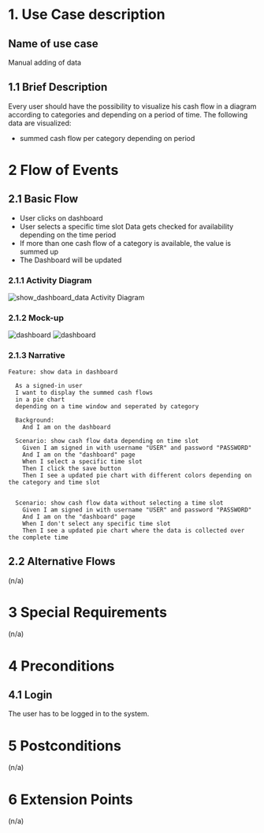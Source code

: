 # 1. Use Case description

## Name of use case

Manual adding of data

## 1.1 Brief Description

Every user should have the possibility to visualize his cash flow in a diagram according to categories and depending on a period of time. The following data are visualized:

- summed cash flow 
per category depending on period


# 2 Flow of Events

## 2.1 Basic Flow

- User clicks on dashboard
- User selects a specific time slot
  Data gets checked for availability depending on the time period
- If more than one cash flow of a category is available, the value is summed up
- The Dashboard will be updated

### 2.1.1 Activity Diagram

![show_dashboard_data Activity Diagram](show_dashboard.drawio.svg)

### 2.1.2 Mock-up

![dashboard](../UC_5_show_data_in_dashboard/dashboard.png)
![dashboard](../UC_5_show_data_in_dashboard/dashboard_zeitraum.png)




### 2.1.3 Narrative

```gherkin
Feature: show data in dashboard

  As a signed-in user
  I want to display the summed cash flows 
  in a pie chart 
  depending on a time window and seperated by category

  Background:
    And I am on the dashboard

  Scenario: show cash flow data depending on time slot
    Given I am signed in with username "USER" and password "PASSWORD"
    And I am on the "dashboard" page
    When I select a specific time slot
    Then I click the save button
    Then I see a updated pie chart with different colors depending on the category and time slot


  Scenario: show cash flow data without selecting a time slot
    Given I am signed in with username "USER" and password "PASSWORD"
    And I am on the "dashboard" page
    When I don't select any specific time slot
    Then I see a updated pie chart where the data is collected over the complete time
```

## 2.2 Alternative Flows

(n/a)

# 3 Special Requirements

(n/a)

# 4 Preconditions

## 4.1 Login

The user has to be logged in to the system.

# 5 Postconditions

(n/a)

# 6 Extension Points

(n/a)
